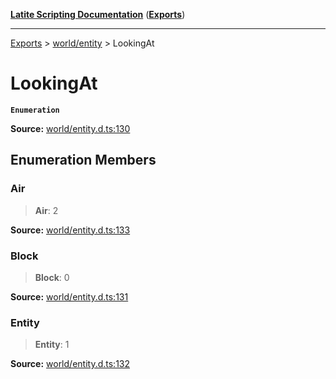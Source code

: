 [**Latite Scripting Documentation**](../../README.md) ([**Exports**](../../exports.md))

---

[Exports](../../exports.md) > [world/entity](../index.md) > LookingAt

# LookingAt

**`Enumeration`**

**Source:** [world/entity.d.ts:130](https://github.com/LatiteScripting/latitescripting.github.io/blob/6e0c251/definitions/world/entity.d.ts#L130)

## Enumeration Members

### Air

> **Air**: 2

**Source:** [world/entity.d.ts:133](https://github.com/LatiteScripting/latitescripting.github.io/blob/6e0c251/definitions/world/entity.d.ts#L133)

### Block

> **Block**: 0

**Source:** [world/entity.d.ts:131](https://github.com/LatiteScripting/latitescripting.github.io/blob/6e0c251/definitions/world/entity.d.ts#L131)

### Entity

> **Entity**: 1

**Source:** [world/entity.d.ts:132](https://github.com/LatiteScripting/latitescripting.github.io/blob/6e0c251/definitions/world/entity.d.ts#L132)
